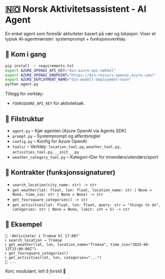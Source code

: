 # 🇳🇴 Norsk Aktivitetsassistent - AI Agent

En enkel agent som foreslår aktiviteter basert på vær og lokasjon. Viser et typisk AI-agentmønster: systemprompt + funksjonsverktøy.

## 🚀 Kom i gang

```bash
pip install -r requirements.txt
export AZURE_OPENAI_API_KEY="din-azure-api-nøkkel"
export AZURE_OPENAI_ENDPOINT="https://din-ressurs.openai.azure.com/"
export AZURE_DEPLOYMENT_NAME="din-modell-deployment-navn"
python agent.py
```

Tillegg for verktøy:

- `FOURSQUARE_API_KEY` for aktivitetsøk.

## 📁 Filstruktur

- `agent.py` – Kjør agenten (Azure OpenAI via Agents SDK)
- `prompt.py` – Systemprompt og atferdsregler
- `config.py` – Konfig for Azure OpenAI
- `tools/` – Verktøy: `location_tool.py`, `weather_tool.py`, `activities_tool.py`, `__init__.py`
- `weather_category_tool.py` – Kategori-IDer for innendørs/utendørs/sport

## 🔧 Kontrakter (funksjonssignaturer)

- `search_location(city_name: str) -> str`
- `get_weather(lat: float, lon: float, location_name: str | None = None, time_iso: str | None = None) -> str`
- `get_foursquare_categories() -> str`
- `get_activities(lat: float, lon: float, query: str = "things to do", categories: str | None = None, limit: int = 5) -> str`

## 💬 Eksempel

```
📝 'Aktiviteter i Tromsø kl 17:00?'
📞 search_location → Tromsø
📞 get_weather(lat, lon, location_name="Tromsø", time_iso="2025-06-13T15:00:00Z")
📞 get_foursquare_categories()
📞 get_activities(lat, lon, categories="...")
💬 ...
```

_Kort, modulært, lett å forstå_ 🎯

